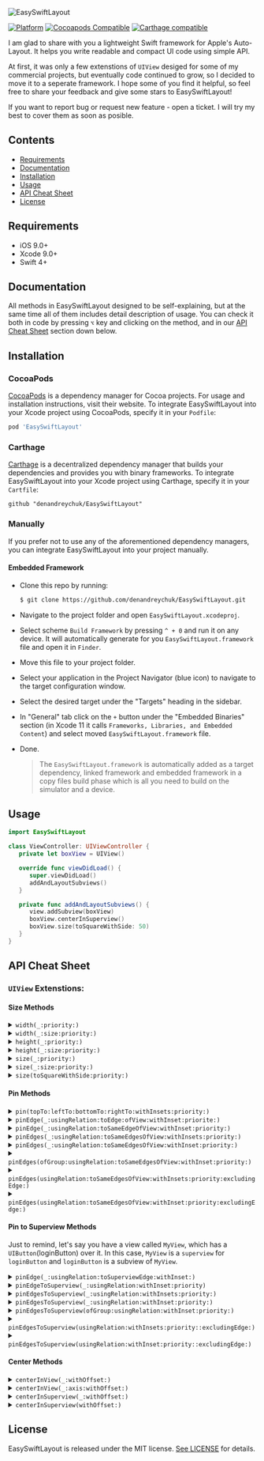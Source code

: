 


![EasySwiftLayout](https://github.com/denandreychuk/EasySwiftLayout/blob/master/Resources/Logo.png?raw=true)

[![Platform](https://img.shields.io/cocoapods/p/EasySwiftLayout.svg?color=yellow)](https://github.com/denandreychuk/EasySwiftLayout)
[![Cocoapods Compatible](https://img.shields.io/cocoapods/v/EasySwiftLayout.svg?color=yellow)](https://cocoapods.org/pods/EasySwiftLayout)
[![Carthage compatible](https://img.shields.io/badge/Carthage-compatible-4BC51D.svg?color=yellow)](https://github.com/Carthage/Carthage)

I am glad to share with you a lightweight Swift framework for Apple's Auto-Layout. It helps you write readable and compact UI code using simple API. 

At first, it was only a few extenstions of `UIView` desiged for some of my commercial projects, but eventually code continued to grow, so I decided to move it to a seperate framework. I hope some of you find it helpful, so feel free to share your feedback and give some stars to EasySwiftLayout!

If you want to report bug or request new feature - open a ticket. I will try my best to cover them as soon as posible.

## Contents

- [Requirements](#requirements)
- [Documentation](#documentation)
- [Installation](#installation)
- [Usage](#usage)
- [API Cheat Sheet](#api-cheat-sheet)
- [License](#license)

## Requirements

- iOS 9.0+
- Xcode 9.0+
- Swift 4+

## Documentation

All methods in EasySwiftLayout designed to be self-explaining, but at the same time all of them includes detail description of usage. You can check it both in code by pressing `⌥` key and clicking on the method, and in our [API Cheat Sheet](#api-cheat-sheet) section down below.

## Installation

### CocoaPods

[CocoaPods](https://cocoapods.org) is a dependency manager for Cocoa projects. For usage and installation instructions, visit their website. To integrate EasySwiftLayout into your Xcode project using CocoaPods, specify it in your `Podfile`:

```ruby
pod 'EasySwiftLayout'
```

### Carthage

[Carthage](https://github.com/Carthage/Carthage) is a decentralized dependency manager that builds your dependencies and provides you with binary frameworks. To integrate EasySwiftLayout into your Xcode project using Carthage, specify it in your `Cartfile`:

```ogdl
github "denandreychuk/EasySwiftLayout"
```

### Manually

If you prefer not to use any of the aforementioned dependency managers, you can integrate EasySwiftLayout into your project manually.

#### Embedded Framework

- Clone this repo by running:
  ```bash
  $ git clone https://github.com/denandreychuk/EasySwiftLayout.git
  ```
- Navigate to the project folder and open `EasySwiftLayout.xcodeproj`.
- Select scheme `Build Framework` by pressing `^ + 0` and run it on any device. It will automatically generate for you `EasySwiftLayout.framework` file and open it in `Finder`.
- Move this file to your project folder.
- Select your application in the Project Navigator (blue icon) to navigate to the target configuration window.
- Select the desired target under the "Targets" heading in the sidebar.
- In "General" tab click on the `+` button under the "Embedded Binaries" section (in Xcode 11 it calls `Frameworks, Libraries, and Embedded Content`) and select moved `EasySwiftLayout.framework` file.
- Done.

  > The `EasySwiftLayout.framework` is automatically added as a target dependency, linked framework and embedded framework in a copy files build phase which is all you need to build on the simulator and a device.

## Usage

```swift
import EasySwiftLayout

class ViewController: UIViewController {
   private let boxView = UIView()

   override func viewDidLoad() {
      super.viewDidLoad()
      addAndLayoutSubviews()
   }

   private func addAndLayoutSubviews() {
      view.addSubview(boxView)
      boxView.centerInSuperview()
      boxView.size(toSquareWithSide: 50)
   }
}
```

## API Cheat Sheet

### `UIView` Extenstions:

#### Size Methods

<details>
<summary><code>width(_:priority:)</code></summary>
  
##### Summary

Sets the width of the view to the given size with the priority of the constraint.

##### Declaration

```swift
func width(_ size: CGFloat, priority: UILayoutPriority = .required) -> Self
```

##### Discussion

- Constraints the width anchor using `NSLayoutConstraint`.

- To make Auto-Layout works properly, it automatically sets view's
property `translatesAutoresizingMaskIntoConstraints` to `false`

##### Precondition

Pass size greater than zero, otherwise this method will have no effect.

##### Parameters

Parameter  | Type | Description
---------- | ---- |------------
size | `CGFloat` | The size to set this view's width to.
priority | `UILayoutPriority` | The priority of the constraint.

##### Returns

`self`  with attribute  `@discardableResult`.

##### Declared In
[UIView + Size.swift](https://github.com/denandreychuk/EasySwiftLayout/blob/master/Source/UIView%20%2B%20Size.swift)

</details>

<details>
<summary><code>width(_:size:priority:)</code></summary>
  
##### Summary

Sets the width of the view using the specified type of relation to the given size with the priority of the constraint.

##### Declaration

```swift
func width(_ relation: NSLayoutRelation, to size: CGFloat, priority: UILayoutPriority = .required) -> Self
```

##### Discussion

- Constraints the width anchor using `NSLayoutConstraint`.

- To make Auto-Layout works properly, it automatically sets view's
property `translatesAutoresizingMaskIntoConstraints` to `false`

##### Precondition

Pass size greater than zero, otherwise this method will have no effect.

##### Parameters

Parameter  | Type | Description
---------- | ---- |------------
relation | `NSLayoutRelation` | The type of relationship for constraint.
size | `CGFloat` | The size to set this view's width to.
priority | `UILayoutPriority` | The priority of the constraint.

##### Returns

`self`  with attribute  `@discardableResult`.

##### Declared In
[UIView + Size.swift](https://github.com/denandreychuk/EasySwiftLayout/blob/master/Source/UIView%20%2B%20Size.swift)

</details>

<details>
<summary><code>height(_:priority:)</code></summary>
  
##### Summary

Sets the height of the view to the given size with the priority of the constraint.

##### Declaration

```swift
func height(_ size: CGFloat, priority: UILayoutPriority = .required) -> Self
```

##### Discussion

- Constraints the width anchor using `NSLayoutConstraint`.

- To make Auto-Layout works properly, it automatically sets view's
property `translatesAutoresizingMaskIntoConstraints` to `false`

##### Precondition

Pass size greater than zero, otherwise this method will have no effect.

##### Parameters

Parameter  | Type | Description
---------- | ---- |------------
size | `CGFloat` | The size to set this view's height to.
priority | `UILayoutPriority` | The priority of the constraint.

##### Returns

`self`  with attribute  `@discardableResult`.

##### Declared In
[UIView + Size.swift](https://github.com/denandreychuk/EasySwiftLayout/blob/master/Source/UIView%20%2B%20Size.swift)

</details>

<details>
<summary><code>height(_:size:priority:)</code></summary>
  
##### Summary

Sets the height of the view using the specified type of relation to the given size with the priority of the constraint.

##### Declaration

```swift
func height(_ relation: NSLayoutRelation, to size: CGFloat, priority: UILayoutPriority = .required) -> Self
```

##### Discussion

- Constraints the height anchor using `NSLayoutConstraint`.

- To make Auto-Layout works properly, it automatically sets view's
property `translatesAutoresizingMaskIntoConstraints` to `false`

##### Precondition

Pass size greater than zero, otherwise this method will have no effect.

##### Parameters

Parameter  | Type | Description
---------- | ---- |------------
relation | `NSLayoutRelation` | The type of relationship for constraint.
size | `CGFloat` | The size to set this view's height to.
priority | `UILayoutPriority` | The priority of the constraint.

##### Returns

`self`  with attribute  `@discardableResult`.

##### Declared In
[UIView + Size.swift](https://github.com/denandreychuk/EasySwiftLayout/blob/master/Source/UIView%20%2B%20Size.swift)

</details>

<details>
<summary><code>size(_:priority:)</code></summary>
  
##### Summary

Sets the dimensions of the view to the given size with the priority of the constraint.

##### Declaration

```swift
func size(_ size: CGSize, priority: UILayoutPriority) -> Self
```

##### Discussion

- Constraints the height and width anchors using `NSLayoutConstraint`

- To make Auto-Layout works properly, it automatically sets view's property `translatesAutoresizingMaskIntoConstraints` to `false`

##### Precondition

Pass size greater than zero, otherwise this method will have no effect.

##### Parameters

Parameter  | Type | Description
---------- | ---- |------------
size | `CGSize` | The size to set this view's dimensions to.
priority | `UILayoutPriority` | The priority of the constraint.

##### Returns

`self`  with attribute  `@discardableResult`.

##### Declared In
[UIView + Size.swift](https://github.com/denandreychuk/EasySwiftLayout/blob/master/Source/UIView%20%2B%20Size.swift)

</details>

</details>

<details>
<summary><code>size(_:size:priority:)</code></summary>
  
##### Summary

Sets the dimensions of the view using the specified type of relation to the given size with the priority of the constraint.

##### Declaration

```swift
func size(_ relation: NSLayoutRelation, to size: CGSize, priority: UILayoutPriority) -> Self
```

##### Discussion

- Constraints the height and width anchor using `NSLayoutConstraint`.

- To make Auto-Layout works properly, it automatically sets view's
property `translatesAutoresizingMaskIntoConstraints` to `false`

##### Precondition

Pass size greater than zero, otherwise this method will have no effect.

##### Parameters

Parameter  | Type | Description
---------- | ---- |------------
relation | `NSLayoutRelation` | The type of relationship for constraint.
size | `CGFloat` | The size to set this view's dimensions to.
priority | `UILayoutPriority` | The priority of the constraint.

##### Returns

`self`  with attribute  `@discardableResult`.

##### Declared In
[UIView + Size.swift](https://github.com/denandreychuk/EasySwiftLayout/blob/master/Source/UIView%20%2B%20Size.swift)

</details>

<details>
<summary><code>size(toSquareWithSide:priority:)</code></summary>
  
##### Summary

Sets the dimensions of the view to a square with the side using the specified type of relation to the given size with the priority of the constraint.

##### Declaration

```swift
func size(relation: NSLayoutRelation, toSquareWithSide side: CGFloat, priority: UILayoutPriority = .required) -> Self
```

##### Discussion

- Constraints width and height anchors using `NSLayoutConstraint` to match square size.

- To make Auto-Layout works properly, it automatically sets view's property `translatesAutoresizingMaskIntoConstraints` to `false`

##### Precondition

Pass side greater than zero, otherwise this method will have no effect.

##### Parameters

Parameter  | Type | Description
---------- | ---- |------------
relation | `NSLayoutRelation` | The type of relationship for constraint.
side | `CGFloat` | Square side to set this view's dimensions to.
priority | `UILayoutPriority` | The priority of the constraint.

##### Returns

`self`  with attribute  `@discardableResult`.

##### Declared In
[UIView + Size.swift](https://github.com/denandreychuk/EasySwiftLayout/blob/master/Source/UIView%20%2B%20Size.swift)

</details>

#### Pin Methods

<details>
<summary><code>pin(topTo:leftTo:bottomTo:rightTo:withInsets:priority:)</code></summary>
  
##### Summary

Pins the edges to the given NSLayoutAxisAnchors with the insets and priority of the constraints.

##### Declaration

```swift
func pin(topTo top: NSLayoutYAxisAnchor? = nil, leftTo left: NSLayoutXAxisAnchor? = nil, bottomTo bottom: NSLayoutYAxisAnchor? = nil, rightTo right: NSLayoutXAxisAnchor? = nil, withInsets insets: UIEdgeInsets = .zero, priority: UILayoutPriority = .required)
```

##### Discussion

- Compact version of default Swift layout. Allows you to pin edges to specific `NSLayoutAxisAnchor`.

- To make Auto-Layout works properly, it automatically sets view’s property  `translatesAutoresizingMaskIntoConstraints`  to  `false`

##### Precondition

You should pass at least one anchor, otherwise this method will have no effect.

##### Parameters

Parameter  | Type | Description
---------- | ---- |------------
top  | `NSLayoutYAxisAnchor` | The anchor to pin top to.
left  | `NSLayoutXAxisAnchor` | The anchor to pin left to.
bottom | `NSLayoutYAxisAnchor` | The anchor to pin bottom to.
right | `NSLayoutXAxisAnchor` | The anchor to pin right to.
insets | `UIEdgeInsets` | The insets between the edges.
priority | `UILayoutPriority` | The priority of the constraints.

##### Declared In

[UIView + Pin.swift](https://github.com/denandreychuk/EasySwiftLayout/blob/master/Source/UIView%20%2B%20Pin.swift)

</details>

<details>
<summary><code>pinEdge(_:usingRelation:toEdge:ofView:withInset:priorite:)</code></summary>
  
##### Summary

Pins the edge of the view using the specified type of relation to the given edge of another view with the inset and priority of the constraint.

##### Declaration

```swift
func pinEdge(_ edge: ESLEdge, usingRelation relation: NSLayoutRelation = .equal, toEdge pinningEdge: ESLEdge, ofView anotherView: UIView, withInset inset: CGFloat = .zero, priority: UILayoutPriority = .required)
```

##### Discussion

- Consider, accordingly to [Apple's documentation](https://apple.co/2PFH9f2), you cannot pin edges with different axis, otherwise it will throw fatal error.

- To make Auto-Layout works properly, it automatically sets view’s property `translatesAutoresizingMaskIntoConstraints` to `false`

##### Precondition

- Another view must be in the same view hierarchy as this view.

- Pin edges with same axis or method will throw fatal error.

##### Parameters

Parameter  | Type | Description
---------- | ---- |------------
edge  | `ESLEdge` | The edge of this view to pin.
relation | `NSLayoutRelation` | The type of relationship for the constraint.
pinningEdge  | `ESLEdge` | The edge of another view to pin to.
anotherView | `NSLayoutYAxisAnchor` | Another view to pin to.
inset | `CGFloat` | The inset between the edge of this view and the edge of another view.
priority | `UILayoutPriority` | The priority of the constraint.

##### Declared In
[UIView + Pin.swift](https://github.com/denandreychuk/EasySwiftLayout/blob/master/Source/UIView%20%2B%20Pin.swift)

</details>

<details>
<summary><code>pinEdge(_:usingRelation:toSameEdgeOfView:withInset:priority:)</code></summary>
  
##### Summary

Pins the given edge of the view using the specified type of relation to the corresponding margin of another view with the inset and priority of the constraint.

##### Declaration

```swift
func pinEdge(_ edge: ESLEdge, usingRelation relation: NSLayoutRelation = .equal, toSameEdgeOfView anotherView: UIView, withInset inset: CGFloat = .zero, priority: UILayoutPriority = .required)
```

##### Discussion

To make Auto-Layout works properly, it automatically sets view’s property `translatesAutoresizingMaskIntoConstraints` to `false`

##### Precondition

Another view must be in the same view hierarchy as this view.

##### Parameters

Parameter  | Type | Description
---------- | ---- |------------
edge  | `ESLEdge` | The edge of this view to pin.
relation | `NSLayoutRelation` | The type of relationship for the constraint.
anotherView | `NSLayoutYAxisAnchor` | Another view to pin to.
inset | `CGFloat` | The inset beetween the edge of this view and the corresponding edge of another view.
priority | `UILayoutPriority` | The priority of the constraint.

##### Declared In
[UIView + Pin.swift](https://github.com/denandreychuk/EasySwiftLayout/blob/master/Source/UIView%20%2B%20Pin.swift)

</details>

<details>
<summary><code>pinEdges(_:usingRelation:toSameEdgesOfView:withInsets:priority:)</code></summary>
  
##### Summary

Pins the given edges of the view using the specified type of relation to the corresponding margins of another view with the insets and priority of the constraints.

##### Declaration

```swift
func pinEdges(_ edges: [ESLEdge] = ESLEdge.all, usingRelation relation: NSLayoutRelation = .equal, toSameEdgesOfView anotherView: UIView, withInsets insets: UIEdgeInsets = .zero, priority: UILayoutPriority = .required)
```

##### Discussion

- This method is intended to pin multiple edges, it is not recommended to use it for a single one. For these purposes, `pinEdge(_:usingRelation:toSameEdgeOfView:withInset:priority:)` would be a better approach.

- If you don’t need to customize the insets based on the edge, use `pinEdges(_:toSameEdgesOfView:withInset:relation:priority:)`.

- To make Auto-Layout works properly, it automatically sets view's property `translatesAutoresizingMaskIntoConstraints` to `false`

##### Precondition

Another view must be in the same view hierarchy as this view.

##### Parameters

Parameter  | Type | Description
---------- | ---- |------------
edges  | `[ESLEdge]` | The edges of this view to pin.
relation | `NSLayoutRelation` | The type of relationship for the constraints.
anotherView | `NSLayoutYAxisAnchor` | Another view to pin to.
insets | `UIEdgeInsets` | The insets beetween the edges of this view and corresponding edges of another view.
priority | `UILayoutPriority` | The priority of the constraint.

##### Declared In
[UIView + Pin.swift](https://github.com/denandreychuk/EasySwiftLayout/blob/master/Source/UIView%20%2B%20Pin.swift)

</details>

<details>
<summary><code>pinEdges(_:usingRelation:toSameEdgesOfView:withInset:priority:)</code></summary>
  
##### Summary

Pins the given edges of the view using the specified type of relation to the corresponding margins of another view with the equal insets and priority of the constraints.

##### Declaration

```swift
func pinEdges(_ edges: [ESLEdge] = ESLEdge.all, usingRelation relation: NSLayoutRelation = .equal, toSameEdgesOfView anotherView: UIView, withInset inset: CGFloat, priority: UILayoutPriority = .required)
```

##### Discussion

- This method is intended to pin multiple edges, it is not recommended to use it for a single one. For these purposes, `pinEdge(_:usingRelation:toSameEdgeOfView:withInset:priority:)` would be a better approach.

- If you don’t need to customize the insets based on the edge, use `pinEdges(_:toSameEdgesOfView:withInset:relation:priority:)`.

- To make Auto-Layout works properly, it automatically sets view's property `translatesAutoresizingMaskIntoConstraints` to `false`

##### Precondition

Another view must be in the same view hierarchy as this view.

##### Parameters

Parameter  | Type | Description
---------- | ---- |------------
edges  | `[ESLEdge]` | The edges of this view to pin.
relation | `NSLayoutRelation` | The type of relationship for the constraints.
anotherView | `NSLayoutYAxisAnchor` | Another view to pin to.
insets | `CGFloat` | The inset beetween the edges of this view and corresponding edges of another view.
priority | `UILayoutPriority` | The priority of the constraint.

##### Declared In
[UIView + Pin.swift](https://github.com/denandreychuk/EasySwiftLayout/blob/master/Source/UIView%20%2B%20Pin.swift)

</details>

<details>
<summary><code>pinEdges(ofGroup:usingRelation:toSameEdgesOfView:withInset:priority:)</code></summary>
  
##### Summary

Pins edges of the view of the given group using the specified type of relation to the corresponding margins of another view with the equal insets and priority of the constraints.

##### Declaration

```swift
func pinEdges(ofGroup edgeGroup: ESLEdgeGroup, usingRelation relation: NSLayoutRelation = .equal, toSameEdgesOfView anotherView: UIView, withInset inset: CGFloat, priority: UILayoutPriority = .required)
```

##### Discussion

To make Auto-Layout works properly, it automatically sets view's property `translatesAutoresizingMaskIntoConstraints` to `false`

##### Precondition

Another view must be in the same view hierarchy as this view.

##### Parameters

Parameter  | Type | Description
---------- | ---- |------------
edgeGroup  | `ESLEdgeGroup` | The group of edges of this view to pin to.
relation | `NSLayoutRelation` | The type of relationship for the constraints.
anotherView | `NSLayoutYAxisAnchor` | Another view to pin to.
insets | `CGFloat` | The inset beetween the edges of this view and corresponding edges of another view.
priority | `UILayoutPriority` | The priority of the constraint.

##### Declared In
[UIView + Pin.swift](https://github.com/denandreychuk/EasySwiftLayout/blob/master/Source/UIView%20%2B%20Pin.swift)

</details>

<details>
<summary><code>pinEdges(usingRelation:toSameEdgesOfView:withInsets:priority:excludingEdge:)</code></summary>
  
##### Summary

Pins the edges of the view using the specified type of relation to the corresponding margins of another view with the insets and priority of the constraints, excluding one edge

##### Declaration

```swift
func pinEdges(usingRelation relation: NSLayoutRelation = .equal, toSameEdgesOfView anotherView: UIView, withInsets insets: UIEdgeInsets = .zero, excludingEdge excludedEdge: ESLEdge, priority: UILayoutPriority = .required)
```

##### Discussion

- If you don’t need to customize the inset based on the edge, use `pinEdges(usingRelation:toSameEdgesOfView:withInset:excludingEdge:priority:)`.
- 
- To make Auto-Layout works properly, it automatically sets view's property `translatesAutoresizingMaskIntoConstraints` to `false`

##### Precondition

Another view must be in the same view hierarchy as this view.

##### Parameters

Parameter  | Type | Description
---------- | ---- |------------
relation | `NSLayoutRelation` | The type of relationship for the constraints.
anotherView | `NSLayoutYAxisAnchor` | Another view to pin to.
insets | `UIEdgeInsets` | The insets beetween the edges of this view and corresponding edges of another view.
excludedEdge | `ESLEdge` | The edge to be ingored and not pinned.
priority | `UILayoutPriority` | The priority of the constraint.

##### Declared In
[UIView + Pin.swift](https://github.com/denandreychuk/EasySwiftLayout/blob/master/Source/UIView%20%2B%20Pin.swift)

</details>

<details>
<summary><code>pinEdges(usingRelation:toSameEdgesOfView:withInset:priority:excludingEdge:)</code></summary>
  
##### Summary

Pins the edges of the view using the specified type of relation to the corresponding margins of another view with the equal inset and priority of the constraints, excluding one edge.

##### Declaration

```swift
func pinEdges(usingRelation relation: NSLayoutRelation = .equal, toSameEdgesOfView anotherView: UIView, withInset inset: CGFloat, excludingEdge excludedEdge: ESLEdge, priority: UILayoutPriority = .required)
```

##### Discussion

- If you don’t need to customize the inset based on the edge, use `pinEdges(usingRelation:toSameEdgesOfView:withInset:excludingEdge:priority:)`.
- 
- To make Auto-Layout works properly, it automatically sets view's property `translatesAutoresizingMaskIntoConstraints` to `false`

##### Precondition

Another view must be in the same view hierarchy as this view.

##### Parameters

Parameter  | Type | Description
---------- | ---- |------------
relation | `NSLayoutRelation` | The type of relationship for the constraints.
anotherView | `NSLayoutYAxisAnchor` | Another view to pin to.
inset | `CGFloat` | The inset beetween the edges of this view and corresponding edges of another view.
excludedEdge | `ESLEdge` | The edge to be ingored and not pinned.
priority | `UILayoutPriority` | The priority of the constraint.

##### Declared In
[UIView + Pin.swift](https://github.com/denandreychuk/EasySwiftLayout/blob/master/Source/UIView%20%2B%20Pin.swift)

</details>

#### Pin to Superview Methods

Just to remind, let's say you have a view called `MyView`, which has a `UIButton`(loginButton) over it. In this case, `MyView` is a `superview` for `loginButton` and `loginButton` is a subview of `MyView`.

<details>
<summary><code>pinEdge(_:usingRelation:toSuperviewEdge:withInset:)</code></summary>
  
##### Summary

Pins the edge of the view using the specified type of relation to the given edge of its superview with the inset and priority of the constraint.

##### Declaration

```swift
func pinEdge(_ edge: ESLEdge, usingRelation relation: NSLayoutRelation = .equal, toSuperviewEdge superviewEdge: ESLEdge, withInset inset: CGFloat = .zero, priority: UILayoutPriority = .required)
```

##### Discussion

- Consider, accordingly to [Apple's documentation](https://apple.co/2PFH9f2), you cannot pin edges with different axis, otherwise it will throw fatal error.

- Use this method only if you want to pin the edge of the view to the opposite margin of its superview, in other cases `pinEdgeToSuperview(_:usingRelation:withInset:priority:)` would be a better approach.

- To make Auto-Layout works properly, it automatically sets view's property `translatesAutoresizingMaskIntoConstraints` to `false`

##### Precondition

- The view should have the superview, otherwise method will have no effect.

- Pin edges with same axis or method will throw fatal error.

##### Parameters

Parameter  | Type | Description
---------- | ---- |------------
edge  | `ESLEdge` | The edge of this view to pin.
relation | `NSLayoutRelation` | The type of relationship for constraint.
superviewEdge | `ESLEdge` | The edge of its superview to pin to.
inset | `CGFloat` | The inset between the edge of this view and the edge of its superview.
priority | `UILayoutPriority` | The priority of the constraint.

##### Declared In
[UIView + Pin(Superview).swift](https://github.com/denandreychuk/EasySwiftLayout/blob/master/Source/UIView%20%2B%20Pin(Superview).swift)

</details>

<details>
<summary><code>pinEdgeToSuperview(_:usingRelation:withInset:priority)</code></summary>
  
##### Summary

Pins the given edge of the view using the specified type of relation to the corresponding margin of its superview with the inset and priority of the constraint.

##### Declaration

```swift
func pinEdgeToSuperview(_ edge: ESLEdge, usingRelation relation: NSLayoutRelation = .equal, withInset inset: CGFloat = .zero, priority: UILayoutPriority = .required)
```

##### Discussion

To make Auto-Layout works properly, it automatically sets view's property `translatesAutoresizingMaskIntoConstraints` to `false`

##### Precondition

The view should have the superview, otherwise this method will have no effect.

##### Parameters

Parameter  | Type | Description
---------- | ---- |------------
edge  | `ESLEdge` | The edge of this view to pin.
relation | `NSLayoutRelation` | The type of relationship for constraint.
inset | `CGFloat` | The inset beetween the edge of this view and the corresponding edge of its superview.
priority | `UILayoutPriority` | The priority of the constraint.

##### Declared In
[UIView + Pin(Superview).swift](https://github.com/denandreychuk/EasySwiftLayout/blob/master/Source/UIView%20%2B%20Pin(Superview).swift)

</details>

<details>
<summary><code>pinEdgesToSuperview(_:usingRelation:withInsets:priority:)</code></summary>
  
##### Summary

Pins the given edges of the view using the specified type of relation to the corresponding margins of its superview with the insets and priority of the constraints.

##### Declaration

```swift
func pinEdgesToSuperview(_ edges: [ESLEdge] = ESLEdge.all, usingRelation relation: NSLayoutRelation = .equal, withInsets insets: UIEdgeInsets = .zero, priority: UILayoutPriority = .required)
```

##### Discussion

To make Auto-Layout works properly, it automatically sets view's property `translatesAutoresizingMaskIntoConstraints` to `false`

##### Precondition

The view should have the superview, otherwise this method will have no effect.

##### Parameters

Parameter  | Type | Description
---------- | ---- |------------
edges  | `[ESLEdge]` | The edges of this view to pin.
relation | `NSLayoutRelation` | The type of relationship for constraint.
insets | `UIEdgeInsets` | The insets beetween the edges of this view and the corresponding edges of its superview.
priority | `UILayoutPriority` | The priority of the constraint.

##### Declared In
[UIView + Pin(Superview).swift](https://github.com/denandreychuk/EasySwiftLayout/blob/master/Source/UIView%20%2B%20Pin(Superview).swift)

</details>

<details>
<summary><code>pinEdgesToSuperview(_:usingRelation:withInset:priority:)</code></summary>
  
##### Summary

Pins the given edges of the view using the specified type of relation to the corresponding margins of its superview with the equal insets and priority of the constraints.

##### Declaration

```swift
func pinEdgesToSuperview(_ edges: [ESLEdge] = ESLEdge.all, usingRelation relation: NSLayoutRelation = .equal, withInset inset: CGFloat, priority: UILayoutPriority = .required)
```

##### Discussion

To make Auto-Layout works properly, it automatically sets view's property `translatesAutoresizingMaskIntoConstraints` to `false`

##### Precondition

The view should have the superview, otherwise this method will have no effect.

##### Parameters

Parameter  | Type | Description
---------- | ---- |------------
edges  | `[ESLEdge]` | The edges of this view to pin.
relation | `NSLayoutRelation` | The type of relationship for constraint.
inset | `CGFloat` | The inset beetween the edges of this view and the orresponding edges of its superview.
priority | `UILayoutPriority` | The priority of the constraint.

##### Declared In
[UIView + Pin(Superview).swift](https://github.com/denandreychuk/EasySwiftLayout/blob/master/Source/UIView%20%2B%20Pin(Superview).swift)

</details>

<details>
<summary><code>pinEdgesToSuperview(ofGroup:usingRelation:withInset:priority:)</code></summary>
  
##### Summary

Pins edges of the view of the given group using the specified type of relation to the corresponding margins of its superview with the equal insets and priority of the constraints.

##### Declaration

```swift
func pinEdgesToSuperview(ofGroup group: ESLEdgeGroup, usingRelation relation: NSLayoutRelation = .equal, withInset inset: CGFloat = .zero, priority: UILayoutPriority = .required)
```

##### Discussion

To make Auto-Layout works properly, it automatically sets view's property `translatesAutoresizingMaskIntoConstraints` to `false`

##### Precondition

The view should have the superview, otherwise this method will have no effect.

##### Parameters

Parameter  | Type | Description
---------- | ---- |------------
group | `ESLEdgeGroup` | The group of edges of this view to pin to.
relation | `NSLayoutRelation` | The type of relationship for constraint.
inset | `CGFloat` | The inset beetween the edges of this view and the orresponding edges of its superview.
priority | `UILayoutPriority` | The priority of the constraint.

##### Declared In
[UIView + Pin(Superview).swift](https://github.com/denandreychuk/EasySwiftLayout/blob/master/Source/UIView%20%2B%20Pin(Superview).swift)

</details>

<details>
<summary><code>pinEdgesToSuperview(usingRelation:withInsets:priority::excludingEdge:)</code></summary>
  
##### Summary

Pins the edges of the view using the specified type of relation to the corresponding margins of its superview with the insets and priority of the constraints, excluding one edge.

##### Declaration

```swift
func pinEdgesToSuperview(usingRelation relation: NSLayoutRelation = .equal, withInsets insets: UIEdgeInsets = .zero, excludingEdge excludedEdge: ESLEdge, priority: UILayoutPriority = .required)
```

##### Discussion

To make Auto-Layout works properly, it automatically sets view's property `translatesAutoresizingMaskIntoConstraints` to `false`

##### Precondition

The view should have the superview, otherwise this method will have no effect.

##### Parameters

Parameter  | Type | Description
---------- | ---- |------------
relation | `NSLayoutRelation` | The type of relationship for constraint.
insets | `UIEdgeInsets` | The insets beetween the edges of this view and the orresponding edges of its superview.
excludedEdge | `ESLEdge` | The edge to be ingored and not pinned.
priority | `UILayoutPriority` | The priority of the constraint.

##### Declared In
[UIView + Pin(Superview).swift](https://github.com/denandreychuk/EasySwiftLayout/blob/master/Source/UIView%20%2B%20Pin(Superview).swift)

</details>

<details>
<summary><code>pinEdgesToSuperview(usingRelation:withInset:priority::excludingEdge:)</code></summary>
  
##### Summary

Pins the edges of the view using the specified type of relation to the corresponding margins of its superview with the equal inset and priority of the constraints, excluding one edge.

##### Declaration

```swift
func pinEdgesToSuperview(usingRelation relation: NSLayoutRelation = .equal, withInset inset: CGFloat, excludingEdge excludedEdge: ESLEdge, priority: UILayoutPriority = .required)
```

##### Discussion

To make Auto-Layout works properly, it automatically sets view's property `translatesAutoresizingMaskIntoConstraints` to `false`

##### Precondition

The view should have the superview, otherwise this method will have no effect.

##### Parameters

Parameter  | Type | Description
---------- | ---- |------------
relation | `NSLayoutRelation` | The type of relationship for constraint.
inset | `CGFloat` | The inset beetween the edges of this view and the orresponding edges of its superview.
excludedEdge | `ESLEdge` | The edge to be ingored and not pinned.
priority | `UILayoutPriority` | The priority of the constraint.

##### Declared In
[UIView + Pin(Superview).swift](https://github.com/denandreychuk/EasySwiftLayout/blob/master/Source/UIView%20%2B%20Pin(Superview).swift)

</details>

#### Center Methods

<details>
<summary><code>centerInView(_:withOffset:)</code></summary>
  
##### Summary

Centers the view in the given view with offset.

##### Declaration

```swift
func  centerInView(_  anotherView: UIView, withOffset  offset: ESLOffset = .zero) -> Self
```

##### Discussion

To make Auto-Layout works properly, it automatically sets view's property `translatesAutoresizingMaskIntoConstraints` to `false`

##### Precondition

Another view must be in the same view hierarchy as this view.

##### Parameters

Parameter  | Type | Description
---------- | ---- |------------
anotherView | `UIView` | View to center in.
offset | `ESLOffset` | Axis offset.

##### Returns

`self`  with attribute  `@discardableResult`.

##### Declared In
[UIView + Center.swift](https://github.com/denandreychuk/EasySwiftLayout/blob/master/Source/UIView%20%2B%20Center.swift)

</details>

<details>
<summary><code>centerInView(_:axis:withOffset:)</code></summary>
  
##### Summary

Centers the given axis of the view in another view with offset.

##### Declaration

```swift
func  centerInView(_  anotherView: UIView, axis: ESLAxis, withOffset  offset: CGFloat = .zero) -> Self
```

##### Discussion

To make Auto-Layout works properly, it automatically sets view's property `translatesAutoresizingMaskIntoConstraints` to `false`

##### Precondition

Another view must be in the same view hierarchy as this view.

##### Parameters

Parameter  | Type | Description
---------- | ---- |------------
anotherView | `UIView` | View to center in.
axis | `ESLAxis` | Axis to center
offset | `ESLOffset` | Axis offset.

##### Returns

`self`  with attribute  `@discardableResult`.

##### Declared In
[UIView + Center.swift](https://github.com/denandreychuk/EasySwiftLayout/blob/master/Source/UIView%20%2B%20Center.swift)

</details>

<details>
<summary><code>centerInSuperview(_:withOffset:)</code></summary>
  
##### Summary

Centers the given axis of the view in its superview with offset.

##### Declaration

```swift
func  centerInSuperview(_  axis: ESLAxis, withOffset  offset: CGFloat = .zero) -> Self
```

##### Discussion

To make Auto-Layout works properly, it automatically sets view's property `translatesAutoresizingMaskIntoConstraints` to `false`

##### Precondition

View should have superview, otherwise this method will have no effect.

##### Parameters

Parameter  | Type | Description
---------- | ---- |------------
axis | `ESLAxis` | Axis to center
offset | `CGFloat` | Axis offset.

##### Returns

`self`  with attribute  `@discardableResult`.

##### Declared In
[UIView + Center.swift](https://github.com/denandreychuk/EasySwiftLayout/blob/master/Source/UIView%20%2B%20Center.swift)

</details>

<details>
<summary><code>centerInSuperview(withOffset:)</code></summary>
  
##### Summary

Centers the view in its superview with offset.

##### Declaration

```swift
func  centerInSuperview(withOffset  offset: ESLOffset = .zero) -> Self
```

##### Discussion

To make Auto-Layout works properly, it automatically sets view's property `translatesAutoresizingMaskIntoConstraints` to `false`

##### Precondition

View should have superview, otherwise this method will have no effect.

##### Parameters

Parameter  | Type | Description
---------- | ---- |------------
offset | `ESLOffset` | Axis offset.

##### Returns

`self`  with attribute  `@discardableResult`.

##### Declared In
[UIView + Center.swift](https://github.com/denandreychuk/EasySwiftLayout/blob/master/Source/UIView%20%2B%20Center.swift)

</details>

## License

EasySwiftLayout is released under the MIT license. [See LICENSE](https://github.com/denandreychuk/EasySwiftLayout/blob/master/LICENSE) for details.
